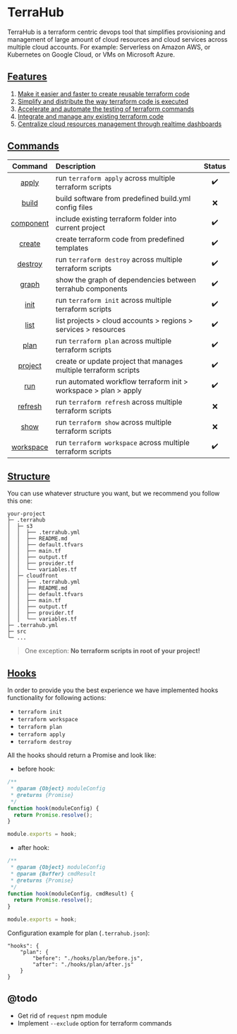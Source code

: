 # TerraHub

TerraHub is a terraform centric devops tool that simplifies provisioning
and management of large amount of cloud resources and cloud services
across multiple cloud accounts. For example: Serverless on Amazon AWS,
or Kubernetes on Google Cloud, or VMs on Microsoft Azure.


## [Features](https://github.com/MitocGroup/terrahub/blob/master/docs/features.md)

1. [Make it easier and faster to create reusable terraform code](docs/features/features1.md)
2. [Simplify and distribute the way terraform code is executed](docs/features/features2.md)
3. [Accelerate and automate the testing of terraform commands](docs/features/features3.md)
4. [Integrate and manage any existing terraform code](docs/features/features4.md)
5. [Centralize cloud resources management through realtime dashboards](docs/features/features5.md)


## [Commands](https://github.com/MitocGroup/terrahub/blob/master/docs/commands.md)

| Command | Description | Status |
| :---:   | :---        | :---:  |
| [apply](https://github.com/MitocGroup/terrahub/blob/master/docs/commands/apply.md) | run `terraform apply` across multiple terraform scripts | :heavy_check_mark: |
| [build](https://github.com/MitocGroup/terrahub/blob/master/docs/commands/build.md) | build software from predefined build.yml config files | :x: |
| [component](https://github.com/MitocGroup/terrahub/blob/master/docs/commands/component.md) | include existing terraform folder into current project | :heavy_check_mark: |
| [create](https://github.com/MitocGroup/terrahub/blob/master/docs/commands/create.md) | create terraform code from predefined templates | :heavy_check_mark: |
| [destroy](https://github.com/MitocGroup/terrahub/blob/master/docs/commands/destroy.md) | run `terraform destroy` across multiple terraform scripts | :heavy_check_mark: |
| [graph](https://github.com/MitocGroup/terrahub/blob/master/docs/commands/graph.md) | show the graph of dependencies between terrahub components | :heavy_check_mark: |
| [init](https://github.com/MitocGroup/terrahub/blob/master/docs/commands/init.md) | run `terraform init` across multiple terraform scripts | :heavy_check_mark: |
| [list](https://github.com/MitocGroup/terrahub/blob/master/docs/commands/list.md) | list projects > cloud accounts > regions > services > resources | :heavy_check_mark: |
| [plan](https://github.com/MitocGroup/terrahub/blob/master/docs/commands/plan.md) | run `terraform plan` across multiple terraform scripts | :heavy_check_mark: |
| [project](https://github.com/MitocGroup/terrahub/blob/master/docs/commands/project.md) | create or update project that manages multiple terraform scripts | :heavy_check_mark: |
| [run](https://github.com/MitocGroup/terrahub/blob/master/docs/commands/run.md) | run automated workflow terraform init > workspace > plan > apply | :heavy_check_mark: |
| [refresh](https://github.com/MitocGroup/terrahub/blob/master/docs/commands/refresh.md) | run `terraform refresh` across multiple terraform scripts | :x: |
| [show](https://github.com/MitocGroup/terrahub/blob/master/docs/commands/show.md) | run `terraform show` across multiple terraform scripts | :x: |
| [workspace](https://github.com/MitocGroup/terrahub/blob/master/docs/commands/workspace.md) | run `terraform workspace` across multiple terraform scripts | :heavy_check_mark: |


## [Structure](https://github.com/MitocGroup/terrahub/blob/master/docs/structure.md)

You can use whatever structure you want, but we recommend you follow this one: 

```text
your-project
├─ .terrahub
│  ├─ s3
│  │  ├── .terrahub.yml
│  │  ├── README.md
│  │  ├── default.tfvars
│  │  ├── main.tf
│  │  ├── output.tf
│  │  ├── provider.tf
│  │  └── variables.tf
│  ├─ cloudfront
│  │  ├── .terrahub.yml
│  │  ├── README.md
│  │  ├── default.tfvars
│  │  ├── main.tf
│  │  ├── output.tf
│  │  ├── provider.tf
│  │  └── variables.tf
├─ .terrahub.yml
├─ src
└─ ...
```

> One exception: **No terraform scripts in root of your project!**


## [Hooks](https://github.com/MitocGroup/terrahub/blob/master/docs/hooks.md)

In order to provide you the best experience we have implemented hooks functionality for following actions: 

* `terraform init`
* `terraform workspace`
* `terraform plan`
* `terraform apply`
* `terraform destroy`

All the hooks should return a Promise and look like: 

* before hook:

```javascript
/**
 * @param {Object} moduleConfig
 * @returns {Promise}
 */
function hook(moduleConfig) {
  return Promise.resolve();
}

module.exports = hook;
```

* after hook:

```javascript
/**
 * @param {Object} moduleConfig
 * @param {Buffer} cmdResult
 * @returns {Promise}
 */
function hook(moduleConfig, cmdResult) {
  return Promise.resolve();
}

module.exports = hook;
```

Configuration example for plan (`.terrahub.json`):

```text
"hooks": {
    "plan": {
        "before": "./hooks/plan/before.js",
        "after": "./hooks/plan/after.js"
    }
}
```


## @todo

- Get rid of `request` npm module 
- Implement `--exclude` option for terraform commands
